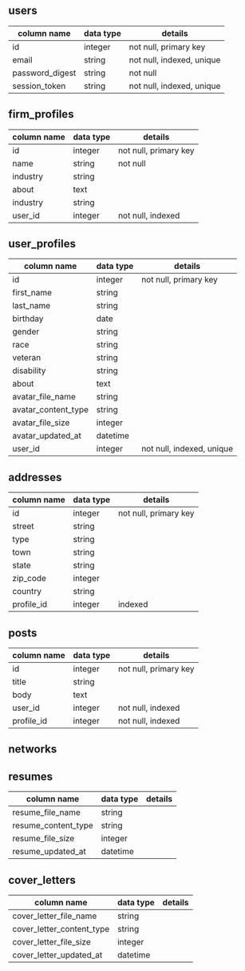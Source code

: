 ## users
column name     | data type | details
----------------|-----------|-----------------------
id              | integer   | not null, primary key
email           | string    | not null, indexed, unique
password_digest | string    | not null
session_token   | string    | not null, indexed, unique


## firm_profiles

column name     | data type | details
----------------|-----------|-----------------------
id              | integer   | not null, primary key
name            | string    | not null
industry        | string    |
about           | text      |
industry        | string    |
user_id         | integer   | not null, indexed


## user_profiles

column name          | data type | details
-------------------- |-----------|-----------------------
id                   | integer   | not null, primary key
first_name           | string    |
last_name            | string    |
birthday             | date      |
gender               | string    |
race                 | string    |
veteran              | string    |
disability           | string    |
about                | text      |
avatar_file_name     | string    |
avatar_content_type  | string    |
avatar_file_size     | integer   |
avatar_updated_at    | datetime  |
user_id              | integer   | not null, indexed, unique


## addresses

column name      | data type | details
-----------------|-----------|-----------------------
id               | integer   | not null, primary key
street           | string    |
type             | string    |
town             | string    |
state            | string    |
zip_code         | integer   |
country          | string    |
profile_id       | integer   | indexed


## posts

column name      | data type | details
-----------------|-----------|-----------------------
id               | integer   | not null, primary key
title            | string    |
body             | text      |
user_id          | integer   | not null, indexed
profile_id       | integer   | not null, indexed


## networks


## resumes
column name         | data type | details
--------------------|-----------|-----------------------
resume_file_name    | string    |
resume_content_type | string    |
resume_file_size    | integer   |
resume_updated_at   | datetime  |

## cover_letters
column name               | data type | details
--------------------------|-----------|-----------------------
cover_letter_file_name    | string    |
cover_letter_content_type | string    |
cover_letter_file_size    | integer   |
cover_letter_updated_at   | datetime  |

